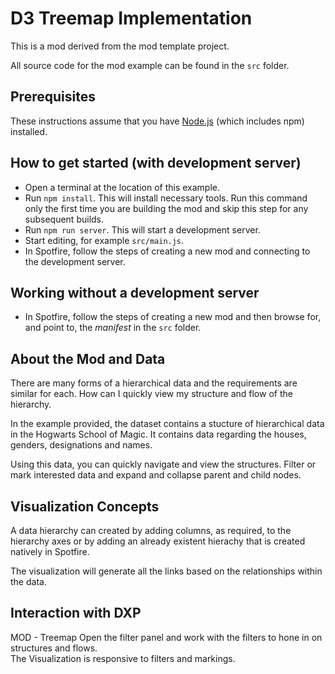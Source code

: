 # D3 Treemap Implementation
This is a mod derived from the mod template project. 

All source code for the mod example can be found in the `src` folder.

## Prerequisites
These instructions assume that you have [Node.js](https://nodejs.org/en/) (which includes npm) installed.

## How to get started (with development server)
- Open a terminal at the location of this example.
- Run `npm install`. This will install necessary tools. Run this command only the first time you are building the mod and skip this step for any subsequent builds.
- Run `npm run server`. This will start a development server.
- Start editing, for example `src/main.js`.
- In Spotfire, follow the steps of creating a new mod and connecting to the development server.

## Working without a development server
- In Spotfire, follow the steps of creating a new mod and then browse for, and point to, the _manifest_ in the `src` folder.


## About the Mod and Data

There are many forms of a hierarchical data and the requirements are similar for each. How can I quickly view my structure and flow of the hierarchy.

In the example provided, the dataset contains a stucture of hierarchical data in the Hogwarts School of Magic. It contains data regarding the houses, genders, designations and names.

Using this data, you can quickly navigate and view the structures. Filter or mark interested data and expand and collapse parent and child nodes.

## Visualization Concepts
A data hierarchy can created by adding columns, as required, to the hierarchy axes or by adding an already existent hierachy that is created natively in Spotfire.

The visualization will generate all the links based on the relationships within the data.

## Interaction with DXP
MOD - Treemap
Open the filter panel and work with the filters to hone in on structures and flows.  
The Visualization is responsive to filters and markings.